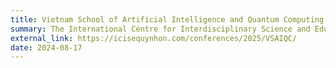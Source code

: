 ```yaml
---
title: Vietnam School of Artificial Intelligence and Quantum Computing
summary: The International Centre for Interdisciplinary Science and Education (ICISE) 
external_link: https://icisequynhon.com/conferences/2025/VSAIQC/
date: 2024-08-17
---
```

